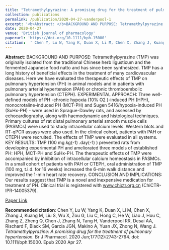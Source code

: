 ```yaml
--- 
title: "Tetramethylpyrazine: A promising drug for the treatment of pulmonary hypertension." 
collection: publications 
permalink: /publication/2020-04-27-vanderpool-1 
excerpt: '<b>Abstract: </b>BACKGROUND AND PURPOSE: Tetramethylpyrazine (TMP) was originally isolated from the traditional Chinese herb ligusticum and the fermented Japanese food natto and has since been synthesized. TMP has a long history of beneficial effects in the treatment of many cardiovascular diseases. Here we have evaluated the therapeutic [...]' 
date: 2020-04-27 
venue: 'British journal of pharmacology' 
paperurl: 'https://doi.org/10.1111/bph.15000' 
citation:  ' Chen Y, Lu W, Yang K, Duan X, Li M, Chen X, Zhang J, Kuang M, Liu S, Wu X, Zou G, Liu C, Hong C, He W, Liao J, Hou C, Zhang Z, Zheng Q, Chen J, Zhang N, Tang H, Vanderpool RR, Desai AA, Rischard F, Black SM, Garcia JGN, Makino A, Yuan JX, Zhong N, Wang J. <i>Tetramethylpyrazine: A promising drug for the treatment of pulmonary hypertension.</i> Br J Pharmacol. 2020 Jun;177(12):2743-2764. doi: 10.1111/bph.15000. Epub 2020 Apr 27.' 
--- 
```

<b>Abstract</b>:  BACKGROUND AND PURPOSE: Tetramethylpyrazine (TMP) was originally isolated from the traditional Chinese herb ligusticum and the fermented Japanese food natto and has since been synthesized. TMP has a long history of beneficial effects in the treatment of many cardiovascular diseases. Here we have evaluated the therapeutic effects of TMP on pulmonary hypertension (PH) in animal models and in patients with pulmonary arterial hypertension (PAH) or chronic thromboembolic pulmonary hypertension (CTEPH). EXPERIMENTAL APPROACH: Three well-defined models of PH -chronic hypoxia (10% O2 )-induced PH (HPH), monocrotaline-induced PH (MCT-PH) and Sugen 5416/hypoxia-induced PH (SuHx-PH) - were used in Sprague-Dawley rats, and assessed by echocardiography, along with haemodynamic and histological techniques. Primary cultures of rat distal pulmonary arterial smooth muscle cells (PASMCs) were used to study intracellular calcium levels. Western blots and RT-qPCR assays were also used. In the clinical cohort, patients with PAH or CTEPH were recruited. The effects of TMP were evaluated in all systems. KEY RESULTS: TMP (100 mg.kg(-1) .day(-1) ) prevented rats from developing experimental PH and ameliorated three models of established PH: HPH, MCT-PH and SuHx-PH. The therapeutic effects of TMP were accompanied by inhibition of intracellular calcium homeostasis in PASMCs. In a small cohort of patients with PAH or CTEPH, oral administration of TMP (100 mg, t.i.d. for 16 weeks) increased the 6-min walk distance and improved the 1-min heart rate recovery. CONCLUSION AND IMPLICATIONS: Our results suggest that TMP is a novel and inexpensive medication for treatment of PH. Clinical trial is registered with www.chictr.org.cn (ChiCTR- IPR-14005379).  
 
[Paper Link](https://doi.org/10.1111/bph.15000) 
 
<b>Recommended citation</b>:  Chen Y, Lu W, Yang K, Duan X, Li M, Chen X, Zhang J, Kuang M, Liu S, Wu X, Zou G, Liu C, Hong C, He W, Liao J, Hou C, Zhang Z, Zheng Q, Chen J, Zhang N, Tang H, Vanderpool RR, Desai AA, Rischard F, Black SM, Garcia JGN, Makino A, Yuan JX, Zhong N, Wang J. <i>Tetramethylpyrazine: A promising drug for the treatment of pulmonary hypertension.</i> Br J Pharmacol. 2020 Jun;177(12):2743-2764. doi: 10.1111/bph.15000. Epub 2020 Apr 27. 
